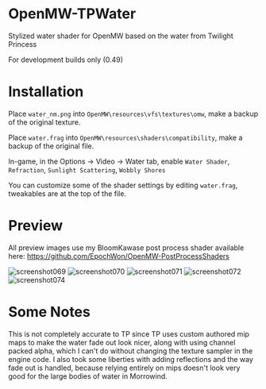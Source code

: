 # OpenMW-TPWater
Stylized water shader for OpenMW based on the water from Twilight Princess

For development builds only (0.49)

# Installation
Place ``water_nm.png`` into ``OpenMW\resources\vfs\textures\omw``, make a backup of the original texture.

Place ``water.frag`` into ``OpenMW\resources\shaders\compatibility``, make a backup of the original file.

In-game, in the Options -> Video -> Water tab, enable ``Water Shader``, ``Refraction``, ``Sunlight Scattering``, ``Wobbly Shores``

You can customize some of the shader settings by editing ``water.frag``, tweakables are at the top of the file.

# Preview
All preview images use my BloomKawase post process shader available here: https://github.com/EpochWon/OpenMW-PostProcessShaders

![screenshot069](https://github.com/EpochWon/OpenMW-TPWater/assets/10932207/1a528e6c-6a7f-47d9-96ee-2abb63fb9b7d)
![screenshot070](https://github.com/EpochWon/OpenMW-TPWater/assets/10932207/a487c851-9ff2-4503-8dca-7f07bb3b13a9)
![screenshot071](https://github.com/EpochWon/OpenMW-TPWater/assets/10932207/951c9995-1aa2-453c-a949-0400ad8125dc)
![screenshot072](https://github.com/EpochWon/OpenMW-TPWater/assets/10932207/41638b74-aee6-4299-b574-d0aa3fd0f449)
![screenshot074](https://github.com/EpochWon/OpenMW-TPWater/assets/10932207/c9dc4ff6-1b09-4cd3-a6e9-86d494c6e18f)

# Some Notes
This is not completely accurate to TP since TP uses custom authored mip maps to make the water fade out look nicer, along with using channel packed alpha, which I can't do without changing the texture sampler in the engine code. I also took some liberties with adding reflections and the way fade out is handled, because relying entirely on mips doesn't look very good for the large bodies of water in Morrowind. 
